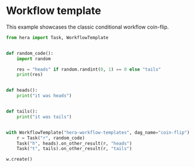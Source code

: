 # Workflow template

This example showcases the classic conditional workflow coin-flip.

```python
from hera import Task, WorkflowTemplate


def random_code():
    import random

    res = "heads" if random.randint(0, 1) == 0 else "tails"
    print(res)


def heads():
    print("it was heads")


def tails():
    print("it was tails")


with WorkflowTemplate("hera-workflow-templates", dag_name="coin-flip") as w:
    r = Task("r", random_code)
    Task("h", heads).on_other_result(r, "heads")
    Task("t", tails).on_other_result(r, "tails")

w.create()
```